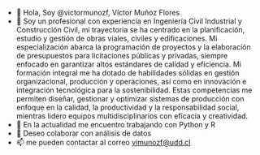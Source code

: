 - 👋 Hola, Soy @victormunozf, Víctor Muñoz Flores
- 👀 Soy un profesional con experiencia en Ingeniería Civil Industrial y Construcción Civil, mi trayectoria se ha centrado en la planificación, estudio y gestión de obras viales, civiles y edificaciones. Mi especialización abarca la programación de proyectos y la elaboración de presupuestos para licitaciones públicas y privadas, siempre enfocado en garantizar altos estándares de calidad y eficiencia. Mi formación integral me ha dotado de habilidades sólidas en gestión organizacional, producción y operaciones, así como en innovación e integración tecnológica para la sostenibilidad. Estas competencias me permiten diseñar, gestionar y optimizar sistemas de producción con enfoque en la calidad, la productividad y la responsabilidad social, mientras lidero equipos multidisciplinarios con eficacia y creatividad.
- 🌱 En la actualidad me encuentro trabajando con Python y R
- 💞️ Deseo colaborar con análisis de datos
- 📫 me pueden contactar al correo vimunozf@udd.cl

<!---
victormunozf/victormunozf is a ✨ special ✨ repository because its `README.md` (this file) appears on your GitHub profile.
You can click the Preview link to take a look at your changes.
--->
